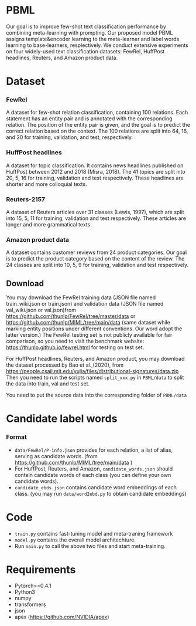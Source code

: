 # PBML
Our goal is to improve few-shot text classification performance by combining meta-learning with prompting. Our proposed model PBML assigns template&encoder learning to the meta-learner and label words learning to base-learners, resplectively. We conduct extensive experiments on four widely-used text classification datasets: FewRel, HuffPost headlines, Reuters, and Amazon product data.

# Dataset
### FewRel 
A dataset for few-shot relation classification, containing 100 relations. Each statement has an entity pair and is annotated with the corresponding relation. The position of the entity pair is given, and the goal is to predict the correct relation based on the context. The 100 relations are split into 64, 16, and 20 for training, validation, and test, respectively. 

### HuffPost headlines 
A dataset for topic classification. It contains news headlines published on HuffPost between 2012 and 2018 (Misra, 2018). The 41 topics are split into 20, 5, 16 for training, validation and test respectively. These headlines are shorter and more colloquial texts.

### Reuters-2157 
A dataset of Reuters articles over 31 classes (Lewis, 1997), which are split into 15, 5, 11 for training, validation and test respectively. These articles are longer and more grammatical texts.

### Amazon product data 
A dataset contains customer reviews from 24 product categories. Our goal is to predict the product category based on the content of the review. The 24 classes are split into 10, 5, 9 for training, validation and test respectively.


## Download 
You may download the FewRel training data (JSON file named train_wiki.json or train.json) and validation data (JSON file named val_wiki.json or val.json)from https://github.com/thunlp/FewRel/tree/master/data or https://github.com/thunlp/MIML/tree/main/data (same dataset while marking entity positions under different conventions. Our word adopt the latter version.) The FewRel testing set is not publicly available for fair comparison, so you need to visit the benchmark website: https://thunlp.github.io/fewrel.html for testing on test set.

For HuffPost headlines, Reuters, and Amazon product, you may download the dataset processed by Bao et al.,(2020), from https://people.csail.mit.edu/yujia/files/distributional-signatures/data.zip Then you need to run the scripts named `split_xxx.py` in `PBML/data` to split the data into train, val and test set.

You need to put the source data into the corresponding folder of `PBML/data`


# Candidate label words

### Format
+ `data/FewRel/P-info.json` provides for each relation, a list of alias, serving as candidate words. (from https://github.com/thunlp/MIML/tree/main/data )
+ For HuffPost, Reuters, and Amazon, `candidate_words.json` should contain candidate words of each class (you can define your own candidate words). 
+ `candidate_ebds.json` contains candidate word embeddings of each class. (you may run `data/word2ebd.py` to obtain candidate embeddings)


# Code
+ `train.py` contains fast-tuning model and meta-traning framework
+ `model.py` contains the overall model architechture.
+ Run `main.py` to call the above two files and start meta-training. 

# Requirements
+ Pytorch>=0.4.1
+ Python3
+ numpy
+ transformers
+ json
+ apex (https://github.com/NVIDIA/apex)

